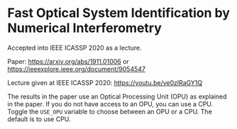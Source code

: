 # Fast Optical System Identification by Numerical Interferometry

Accepted into IEEE ICASSP 2020 as a lecture.

Paper: https://arxiv.org/abs/1911.01006 or https://ieeexplore.ieee.org/document/9054547

Lecture given at IEEE ICASSP 2020: https://youtu.be/ve0zlRaGY1Q

The results in the paper use an Optical Processing Unit (OPU) as explained in the paper.
If you do not have access to an OPU, you can use a CPU.
Toggle the `USE_OPU` variable to choose between an OPU or a CPU. The default is to use CPU.
